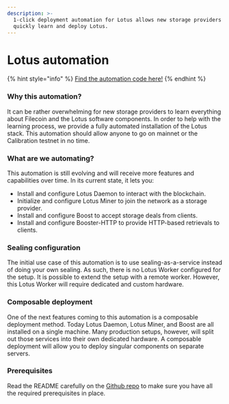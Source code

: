 ```yaml
---
description: >-
  1-click deployment automation for Lotus allows new storage providers to
  quickly learn and deploy Lotus.
---
```


# Lotus automation

{% hint style="info" %}
[Find the automation code here!](https://github.com/ng-solutions-architecture/lotus-automation)
{% endhint %}

### Why this automation?

It can be rather overwhelming for new storage providers to learn everything about Filecoin and the Lotus software components. In order to help with the learning process, we provide a fully automated installation of the Lotus stack. This automation should allow anyone to go on mainnet or the Calibration testnet in no time.

### What are we automating?

This automation is still evolving and will receive more features and capabilities over time. In its current state, it lets you:

* Install and configure Lotus Daemon to interact with the blockchain.
* Initialize and configure Lotus Miner to join the network as a storage provider.
* Install and configure Boost to accept storage deals from clients.
* Install and configure Booster-HTTP to provide HTTP-based retrievals to clients.

### Sealing configuration

The initial use case of this automation is to use sealing-as-a-service instead of doing your own sealing. As such, there is no Lotus Worker configured for the setup. It is possible to extend the setup with a remote worker. However, this Lotus Worker will require dedicated and custom hardware.

### Composable deployment

One of the next features coming to this automation is a composable deployment method. Today Lotus Daemon, Lotus Miner, and Boost are all installed on a single machine. Many production setups, however, will split out those services into their own dedicated hardware. A composable deployment will allow you to deploy singular components on separate servers.

### Prerequisites

Read the README carefully on the [Github repo](https://github.com/ng-solutions-architecture/lotus-automation) to make sure you have all the required prerequisites in place.
